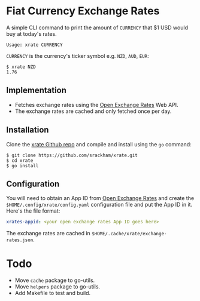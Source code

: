 # Fiat Currency Exchange Rates

A simple CLI command to print the amount of `CURRENCY` that $1 USD would buy at today's rates.

    Usage: xrate CURRENCY

`CURRENCY` is the currency's ticker symbol e.g. `NZD`, `AUD`, `EUR`:

```
$ xrate NZD
1.76
```

## Implementation

- Fetches exchange rates using the [Open Exchange Rates](https://openexchangerates.org/) Web API.
- The exchange rates are cached and only fetched once per day.

## Installation

Clone the [xrate Github repo](https://github.com/srackham/xrate) and compile and install using the `go` command:

```
$ git clone https://github.com/srackham/xrate.git
$ cd xrate
$ go install
```

## Configuration
You will need to obtain an App ID from [Open Exchange Rates](https://openexchangerates.org/) and create the `$HOME/.config/xrate/config.yaml` configuration file and put the App ID in it. Here's the file format:

```yaml
xrates-appid: <your open exchange rates App ID goes here>
```

The exchange rates are cached in `$HOME/.cache/xrate/exchange-rates.json`.

# Todo
- Move `cache` package to go-utils.
- Move `helpers` package to go-utils.
- Add Makefile to test and build.

